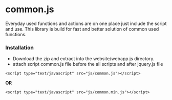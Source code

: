 # common.js
Everyday used functions and actions are on one place just include the script and use.
This library is build for fast and better solution of common used functions.

### Installation

* Download the zip and  extract into the website/webapp js directory.
* attach script common.js file before the all scripts and after jquery.js file

`<script type="text/javascript" src="js/common.js"></script>`

**OR**

`<script type="text/javascript" src="js/common.min.js"></script>`
